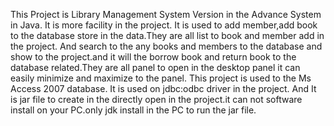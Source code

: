 This Project is Library Management System Version  in the Advance System in Java. It is more facility in the project. It is used to add member,add book to the database store in the data.They are all list to book and member add in the project. And search to the any books and members to the database and show to the project.and it will the borrow book and return book to the database related.They are all panel to open in the desktop panel it can easily minimize and maximize to the panel. This project is used to the Ms Access 2007 database. It is used on jdbc:odbc driver in the project. And It is jar file to create in the directly open in the project.it can not software install on your PC.only jdk install in the PC to run the jar file.
